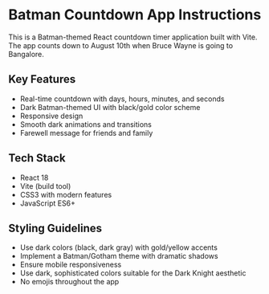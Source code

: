 <!-- Use this file to provide workspace-specific custom instructions to Copilot. For more details, visit https://code.visualstudio.com/docs/copilot/copilot-customization#_use-a-githubcopilotinstructionsmd-file -->

# Batman Countdown App Instructions

This is a Batman-themed React countdown timer application built with Vite. The app counts down to August 10th when Bruce Wayne is going to Bangalore.

## Key Features
- Real-time countdown with days, hours, minutes, and seconds
- Dark Batman-themed UI with black/gold color scheme
- Responsive design
- Smooth dark animations and transitions
- Farewell message for friends and family

## Tech Stack
- React 18
- Vite (build tool)
- CSS3 with modern features
- JavaScript ES6+

## Styling Guidelines
- Use dark colors (black, dark gray) with gold/yellow accents
- Implement a Batman/Gotham theme with dramatic shadows
- Ensure mobile responsiveness
- Use dark, sophisticated colors suitable for the Dark Knight aesthetic
- No emojis throughout the app
